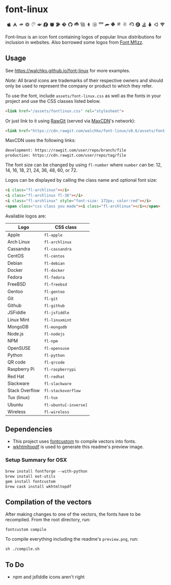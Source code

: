 # font-linux #

![Available logos](assets/preview.png)

Font-linux is an icon font containing logos of popular linux distributions for
inclusion in websites. Also borrowed some logos from [Font Mfizz](https://github.com/fizzed/font-mfizz).

## Usage ##

See https://walchko.github.io/font-linux for more examples.

*Note:* All brand icons are trademarks of their respective owners and should only be used to represent the company or product to which they refer.

To use the font, include `assets/font-linux.css` as well as the
fonts in your project and use the CSS classes listed below.

```html
<link href="/assets/fontlinux.css" rel="stylesheet">
```

Or just link to it using [RawGit](https://rawgit.com) (served via [MaxCDN](https://www.maxcdn.com)'s network):

```html
<link href="https://cdn.rawgit.com/walchko/font-linux/v0.6/assets/font-linux.css" rel="stylesheet">
```

MaxCDN uses the following links:

	development: https://rawgit.com/user/repo/branch/file
	production: https://cdn.rawgit.com/user/repo/tag/file

The font size can be changed by using `fl-number` where `number` can be: 12, 14,
16, 18, 21, 24, 36, 48, 60, or 72.

Logos can be displayed by calling the class name and optional font size:

```html
<i class="fl-archlinux"></i>
<i class="fl-archlinux fl-36"></i>
<i class="fl-archlinux" style="font-size: 172px; color:red"></i>
<span class="css class you made"><i class="fl-archlinux"></i></span>
```

Available logos are:

| Logo         | CSS class                
| -------------|--------------------------
| Apple        | `fl-apple`
| Arch Linux   | `fl-archlinux`           
| Cassandra    | `fl-cassandra`
| CentOS       | `fl-centos`              
| Debian       | `fl-debian`              
| Docker       | `fl-docker`              
| Fedora       | `fl-fedora`              
| FreeBSD      | `fl-freebsd`             
| Gentoo       | `fl-gentoo`              
| Git          | `fl-git`              
| Github       | `fl-github`              
| JSFiddle     | `fl-jsfiddle`              
| Linux Mint   | `fl-linuxmint`           
| MongoDB      | `fl-mongodb`           
| Node.js      | `fl-nodejs`           
| NPM          | `fl-npm`           
| OpenSUSE     | `fl-opensuse`            
| Python       | `fl-python`           
| QR code      | `fl-qrcode`           
| Raspberry Pi | `fl-raspberrypi`           
| Red Hat      | `fl-redhat`              
| Slackware    | `fl-slackware`
| Stack Overflow | `fl-stackoverflow`
| Tux (linux)  | `fl-tux`
| Ubuntu       | `fl-ubuntu[-inverse]`
| Wireless     | `fl-wireless`    

## Dependencies ##

* This project uses [fontcustom](https://github.com/FontCustom/fontcustom) to compile vectors into fonts.
* [wkhtmltopdf](http://wkhtmltopdf.org/) is used to generate this readme's preview image.

### Setup Summary for OSX

	brew install fontforge --with-python
	brew install eot-utils
	gem install fontcustom
	brew cask install wkhtmltopdf

## Compilation of the vectors ##

After making changes to one of the vectors, the fonts have to be recompiled.
From the root directory, run:

	fontcustom compile

To compile everything including the readme's `preview.png`, run:

	sh ./compile.sh

## To Do

 - npm and jsfiddle icons aren't right
